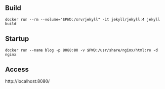 ## Build
`docker run --rm --volume="$PWD:/srv/jekyll" -it jekyll/jekyll:4 jekyll build`

## Startup  
`docker run --name blog -p 8080:80 -v $PWD:/usr/share/nginx/html:ro -d nginx`

## Access

http://localhost:8080/